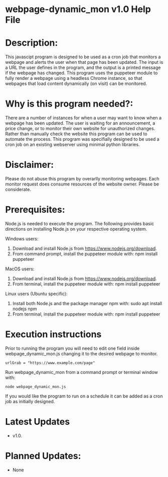 # webpage-dynamic_mon v1.0 Help File

# Description:
This javascipt program is designed to be used as a cron job that monitors a webpage and alerts the user when that page has been updated.  The input is a URL the user defines in the program, and the output is a printed message if the webpage has changed. This program uses the puppeteer module to fully render a webpage using a headless Chrome instance, so that webpages that load content dynamically (on visit) can be monitored.

# Why is this program needed?:
There are a number of instances for when a user may want to know when a webpage has been updated.  The user is waiting for an announcement, a price change, or to monitor their own website for unauthorized changes.  Rather than manually check the website this program can be used to automate the process.  This program was specifially designed to be used a cron job on an existing webserver using minimal python libraries.

# Disclaimer:
Please do not abuse this program by overarlly monitoring webpages.  Each monitor request does consume resources of the website owner.  Please be considerate.

# Prerequisites:
   Node.js is needed to execute the program.  The following provides basic directions
   on installing Node.js on your respective operating system.

   Windows users:
   1. Download and install Node.js from https://www.nodejs.org/download.
   2. From command prompt, install the puppeteer module with: npm install puppeteer

   MacOS users:
   1. Download and install Node.js from https://www.nodejs.org/download.
   2. From terminal, install the puppeteer module with: npm install puppeteer
		
   Linux users (Ubuntu specific):
   1. Install both Node.js and the package manager npm with:  sudo apt install nodejs npm
   2. From terminal, install the puppeteer module with: npm install puppeteer

# Execution instructions  
  Prior to running the program you will need to edit one field inside webpage_dynamic_mon.js changing it to the desired webpage to monitor.

    urlGrab = "https://www.example.com/page"
 
  Run webpage_dynamic_mon from a command prompt or terminal window with:
  
    node webpage_dynamic_mon.js
   
  If you would like the program to run on a schedule it can be added as a cron job as initially designed.

# Latest Updates
* v1.0.

# Planned Updates:
* None
